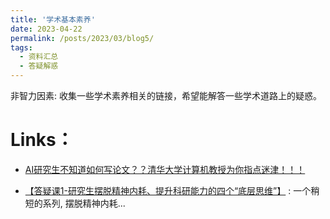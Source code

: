```yaml
---
title: '学术基本素养'
date: 2023-04-22
permalink: /posts/2023/03/blog5/
tags:
  - 资料汇总
  - 答疑解惑
---
```


非智力因素: 收集一些学术素养相关的链接，希望能解答一些学术道路上的疑惑。



# Links：

* [AI研究生不知道如何写论文？？清华大学计算机教授为你指点迷津！！！]( https://www.bilibili.com/video/BV1j7411R76D/?share_source=copy_web&vd_source=014fdca22877b4dbbf440598395cdd6a)

* [【答疑课1-研究生摆脱精神内耗、提升科研能力的四个“底层思维”】](https://www.bilibili.com/video/BV1aW4y177VF/?share_source=copy_web&vd_source=014fdca22877b4dbbf440598395cdd6a) : 一个稍短的系列, 摆脱精神内耗...

